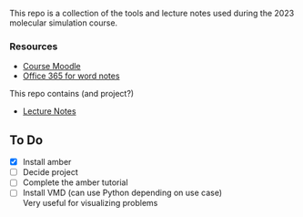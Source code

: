 This repo is a collection of the tools and lecture notes used during the 2023 molecular simulation course.

### Resources 
* [Course Moodle](https://stem.elearning.unipd.it/course/view.php?id=5227)
* [Office 365 for word notes](https://www.office.com/?auth=2)

This repo contains (and project?) 
* [Lecture Notes](LectureNotes/README.md)

## To Do 
- [x]  Install amber
- [ ] Decide project
- [ ] Complete the amber tutorial
- [ ] Install VMD (can use Python depending on use case) <br>Very useful for visualizing problems 